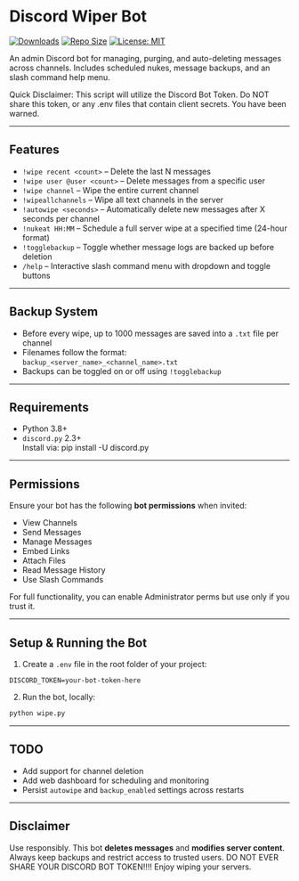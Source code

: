 # Discord Wiper Bot

[![Downloads](https://img.shields.io/github/downloads/JohnnKim/discordwiper/total.svg)](https://github.com/JohnnKim/discordwiper/releases)
[![Repo Size](https://img.shields.io/github/repo-size/JohnnKim/discordwiper.svg)](https://github.com/JohnnKim/discordwiper)
[![License: MIT](https://img.shields.io/badge/License-MIT-yellow.svg)](https://opensource.org/licenses/MIT)

An admin Discord bot for managing, purging, and auto-deleting messages across channels. Includes scheduled nukes, message backups, and an slash command help menu.

Quick Disclaimer:
This script will utilize the Discord Bot Token. Do NOT share this token, or any .env files that contain client secrets. 
You have been warned.

---

## Features

- `!wipe recent <count>` – Delete the last N messages
- `!wipe user @user <count>` – Delete messages from a specific user
- `!wipe channel` – Wipe the entire current channel
- `!wipeallchannels` – Wipe all text channels in the server
- `!autowipe <seconds>` – Automatically delete new messages after X seconds per channel
- `!nukeat HH:MM` – Schedule a full server wipe at a specified time (24-hour format)
- `!togglebackup` – Toggle whether message logs are backed up before deletion
- `/help` – Interactive slash command menu with dropdown and toggle buttons

---

## Backup System

- Before every wipe, up to 1000 messages are saved into a `.txt` file per channel
- Filenames follow the format:  
  `backup_<server_name>_<channel_name>.txt`
- Backups can be toggled on or off using `!togglebackup`

---

## Requirements

- Python 3.8+
- `discord.py` 2.3+  
  Install via:
    pip install -U discord.py


---

## Permissions

Ensure your bot has the following **bot permissions** when invited:

- View Channels  
- Send Messages  
- Manage Messages  
- Embed Links  
- Attach Files  
- Read Message History  
- Use Slash Commands  

For full functionality, you can enable Administrator perms but use only if you trust it.

---

## Setup & Running the Bot

1. Create a `.env` file in the root folder of your project:

```
DISCORD_TOKEN=your-bot-token-here
```

2. Run the bot, locally:

```bash
python wipe.py
```

---

## TODO

- Add support for channel deletion
- Add web dashboard for scheduling and monitoring
- Persist `autowipe` and `backup_enabled` settings across restarts

---

## Disclaimer

Use responsibly. This bot **deletes messages** and **modifies server content**. Always keep backups and restrict access to trusted users.
DO NOT EVER SHARE YOUR DISCORD BOT TOKEN!!!!
Enjoy wiping your servers.
